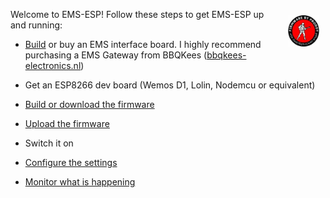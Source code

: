 <img style="margin: 10px 10px; float:right; width:10%" src="_media/logo/logo-proddy-fw.jpg" alt="EMS-ESP Logo"></img>

Welcome to EMS-ESP! Follow these steps to get EMS-ESP up and running:
<br>

- [Build](Building-your-own-test-circuit) or buy an EMS interface board. I highly recommend purchasing a EMS Gateway from BBQKees ([bbqkees-electronics.nl](https://bbqkees-electronics.nl))

- Get an ESP8266 dev board (Wemos D1, Lolin, Nodemcu or equivalent)
  
- [Build or download the firmware](Building-firmware)
  
- [Upload the firmware](Uploading-firmware)
  
- Switch it on
  
- [Configure the settings](Configure-firmware)
  
- [Monitor what is happening](Running-and-Monitoring)

